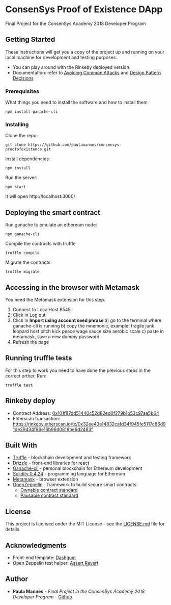 # ConsenSys Proof of Existence DApp
Final Project for the ConsenSys Academy 2018 Developer Program

## Getting Started

These instructions will get you a copy of the project up and running on your local machine for development and testing purposes.
* You can play around with the Rinkeby deployed version.
* Documentation: refer to [Avoiding Common Attacks](https://github.com/paulamannes/consensys-proofofexistence/blob/master/docs/avoiding_comon_attacks.md) and [Design Pattern Decisions](https://github.com/paulamannes/consensys-proofofexistence/blob/master/docs/design_pattern_decisions.md)


### Prerequisites

What things you need to install the software and how to install them

```
npm install ganache-cli
```

### Installing

Clone the repo:
```
git clone https://github.com/paulamannes/consensys-proofofexistence.git
```
Install dependencies:
```
npm install
```
Run the server:
```
npm start
```
It will open http://localhost:3000/

## Deploying the smart contract

Run ganache to emulate an ethereum node:
```
npm ganache-cli
```
Compile the contracts with truffle
```
truffle compile
```
Migrate the contracts
```
truffle migrate
```

## Accessing in the browser with Metamask

You need the Metamask extension for this step.
1) Connect to LocalHost 8545
2) Click in Log out 
3) Click in **Import using account seed phrase**
    a) go to the terminal where ganache-cli is running
    b) copy the mnemonic, example: fragile junk leopard host pitch kick peace wage sauce size aerobic scale
    c) paste in metamask, save a new dummy password
4) Refresh the page


## Running truffle tests

For this step to work you need to have done the previous steps in the correct orther. Run:
```
truffle test
```

## Rinkeby deploy

* Contract Address: [0x101f87dd51440c52d82ed0f279b1b53c97aa5b64](https://rinkeby.etherscan.io/address/0x101f87dd51440c52d82ed0f279b1b53c97aa5b64)
* Ehterscan transaction: https://rinkeby.etherscan.io/tx/0x32ee43a14832cafd34f945fe5117c86d91de29434f96e16b96d0816be6d2483f



## Built With

* [Truffle](https://truffleframework.com/docs/truffle/overview) - blockchain development and testing framework
* [Drizzle](https://truffleframework.com/docs/drizzle/react/react-integration) - front-end libraries for react
* [Ganache-cli](https://truffleframework.com/docs/ganache/overview) - personal blockchain for Ethereum development 
* [Solidity 0.4.24](https://solidity.readthedocs.io/en/v0.4.24/) - programming language for Ethereum
* [Metamask](https://metamask.io/) - browser extension
* [OpenZeppelin](https://github.com/OpenZeppelin/openzeppelin-solidity/blob/master/contracts/ownership/Ownable.sol) - framework to build secure smart contracts
  * [Ownable contract standard](https://github.com/OpenZeppelin/openzeppelin-solidity/blob/master/contracts/ownership/Ownable.sol)
  * [Pausable contract standard](https://github.com/OpenZeppelin/openzeppelin-solidity/blob/master/contracts/lifecycle/Pausable.sol)


## License

This project is licensed under the MIT License - see the [LICENSE.md](LICENSE.md) file for details


## Acknowledgments

* Front-end template: [Dashgum](https://www.bootstrapdash.com/free-flat-minimalist-admin-templates/#Dashgum)
* Open Zeppelin test helper: [Assert Revert](https://github.com/OpenZeppelin/zeppelin-solidity/blob/master/test/helpers/assertRevert.js)


## Author

* **Paula Mannes** - *Final Project in the ConsenSys Academy 2018 Developer Program* - [Github](https://github.com/paulamannes)